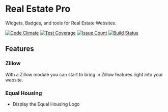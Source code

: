 # Real Estate Pro

Widgets, Badges, and tools for Real Estate Websites.

[![Code Climate](https://codeclimate.com/repos/5813d86e995ea7007d00340e/badges/915bd36495e2a0007e2c/gpa.svg)](https://codeclimate.com/repos/5813d86e995ea7007d00340e/feed)
[![Test Coverage](https://codeclimate.com/repos/5813d86e995ea7007d00340e/badges/915bd36495e2a0007e2c/coverage.svg)](https://codeclimate.com/repos/5813d86e995ea7007d00340e/coverage)
[![Issue Count](https://codeclimate.com/repos/5813d86e995ea7007d00340e/badges/915bd36495e2a0007e2c/issue_count.svg)](https://codeclimate.com/repos/5813d86e995ea7007d00340e/feed)
[![Build Status](https://travis-ci.org/imFORZA/re-pro.svg?branch=master)](https://travis-ci.org/imFORZA/re-pro)

## Features

### Zillow

With a Zillow module you can start to bring in Zillow features right into your website.



### Equal Housing

- Display the Equal Housing Logo
